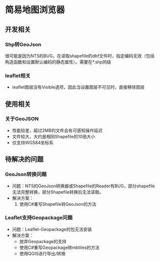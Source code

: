 # 简易地图浏览器

## 开发相关

### Shp转GeoJson

很可能是因为NTS的BUG，在读取shapefile的dbf文件时，指定编码无效（包括构造函数和设置默认编码的静态属性）。需要在*.shp同级


### leaflet相关

- leaflet图层没有Visible选项，因此当设置图层不可见时，直接移除图层

## 使用相关
### 关于GeoJSON

- 性能较差，超过2MB的文件会有可感知操作延迟
- 文件较大，大约是相同Shapefile的10倍大小
- 仅支持WGS84坐标系



## 待解决的问题
### GeoJson转换问题
- 问题：NTS的GeoJson转换器或Shapefile的Reader有BUG，部分shapefile无法完整转换，部分Shapefile转换后无法读取。
- 解决方案：
  1. 使用C#重写Shapefile转GeoJson的方法

### Leaflet支持Geopackage问题
- 问题：Leaflet-Geopackage的包无法安装
- 解决方案：
  - 放弃Geopackage的支持
  - 使用C#重写Geopackage转mbtiles的方法
  - 使用QGIS进行导出/转换


